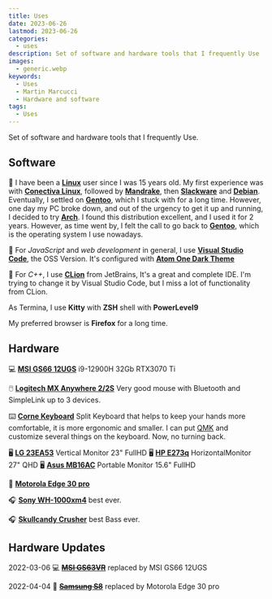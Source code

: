 ```yaml
---
title: Uses
date: 2023-06-26
lastmod: 2023-06-26
categories:
  - uses
description: Set of software and hardware tools that I frequently Use
images:
  - generic.webp
keywords:
  - Uses
  - Martin Marcucci
  - Hardware and software
tags:
  - Uses
---
```


Set of software and hardware tools that I frequently Use.

## Software

🐧 I have been a **[Linux]** user since I was 15 years old. My first experience was with **[Conectiva Linux]**,
followed by **[Mandrake]**, then **[Slackware]** and **[Debian]**. Eventually, I settled on **[Gentoo]**, which I stuck with for a long time.
However, one day my PC broke down, and out of the urgency to get it up and running, I decided to try **[Arch]**.
I found this distribution excellent, and I used it for 2 years. However, as time went by,
I felt the call to go back to **[Gentoo]**, which is the operating system I use nowadays.

📝 For _JavaScript_ and _web development_ in general,
I use [**Visual Studio Code**](https://code.visualstudio.com/),
the OSS Version. It's configured with
[**Atom One Dark Theme**](https://marketplace.visualstudio.com/items?itemName=akamud.vscode-theme-onedark)

📝 For _C++_, I use [**CLion**](https://www.jetbrains.com/es-es/clion/)
from JetBrains, It's a great and complete IDE. I'm trying to change it by
Visual Studio Code, but I miss a lot of functionality from CLion.

As Termina, I use **Kitty** with **ZSH** shell with **PowerLevel9**

My preferred browser is **Firefox** for a long time.

## Hardware

💻 **[MSI GS66 12UGS]** i9-12900H 32Gb RTX3070 Ti

🖱️ **[Logitech MX Anywhere 2/2S]** Very good mouse with Bluetooth and SimpleLink up to 3 devices.

⌨️ **[Corne Keyboard]** Split Keyboard that helps to keep your hands more comfortable, it
is more ergonomic and smaller. I can put [QMK] and customize several things on the keyboard.
Now, no turning back.

🖥️ **[LG 23EA53]** Vertical Monitor 23" FullHD
🖥️ **[HP E273q]** HorizontalMonitor 27" QHD
🖥️ **[Asus MB16AC]** Portable Monitor 15.6" FullHD

📱 **[Motorola Edge 30 pro]**

🎧 **[Sony WH-1000xm4]** best ever.

🎧 **[Skullcandy Crusher]** best Bass ever.

## Hardware Updates

2022-03-06 💻 **~~[MSI GS63VR]~~** replaced by MSI GS66 12UGS

2022-04-04 📱 **~~[Samsung S8]~~** replaced by Motorola Edge 30 pro

[MSI GS63VR]: https://es.msi.com/Laptop/GS63VR-6RF-Stealth-Pro
[Samsung S8]: https://www.samsung.com/ar/smartphones/galaxy-s8/
[Skullcandy Crusher]: https://www.skullcandy.com/shop/headphones/bluetooth-headphones/crusher-wireless
[Sony WH-1000xm4]: https://www.sony.com.ar/electronics/audifonos-banda-cabeza/wh-1000xm4
[Motorola Edge 30 pro]: https://www.motorola.es/smartphones-motorola-edge-30-pro/p?skuId=502
[Asus MB16AC]: https://www.asus.com/latin/displays-desktops/monitors/zenscreen/zenscreen-mb16ac/
[HP E273q]: https://support.hp.com/id-en/document/c05807675
[LG 23EA53]: https://www.lg.com/us/monitors/lg-23EA53V-P-led-monitor
[QMK]: https://qmk.fm/
[Corne Keyboard]: https://github.com/foostan/crkbd
[Logitech MX Anywhere 2/2S]: https://www.logitech.com/es-ar/product/mx-anywhere-2s-flow
[MSI GS66 12UGS]: https://us-store.msi.com/Stealth-GS66-12UGS-025
[CLion]: https://www.jetbrains.com/es-es/clion/
[Atom One Dark Theme]: https://marketplace.visualstudio.com/items?itemName=nacholaciar.tokyo-midnight
[Visual Studio Code]: https://code.visualstudio.com/
[Linux]: https://www.linux.com
[Conectiva Linux]: https://distrowatch.com/table.php?distribution=conectiva
[Mandrake]: https://es.wikipedia.org/wiki/Mandriva
[Slackware]: http://www.slackware.com/
[Debian]: https://debian.org
[Gentoo]: https://www.gentoo.org/
[Arch]: https://www.archlinux.org
